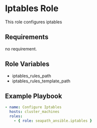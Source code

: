 # Iptables Role

This role configures iptables

## Requirements

no requirement.

## Role Variables

- iptables_rules_path
- iptables_rules_template_path

## Example Playbook

```yaml
- name: Configure Iptables
  hosts: cluster_machines
  roles:
    - { role: seapath_ansible.iptables }
```

